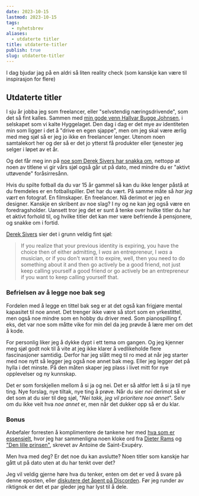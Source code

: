 ```yaml
---
date: 2023-10-15
lastmod: 2023-10-15
tags:
  - nyhetsbrev
aliases:
  - utdaterte titler
title: utdaterte-titler
publish: true
slug: utdaterte-titler
---
```


I dag bjudar jag på en aldri så liten reality check (som kanskje kan være til inspirasjon for flere)

## Utdaterte titler

I sju år jobba jeg som freelancer, eller "selvstendig næringsdrivende", som det så fint kalles. Sammen med [min gode venn Hallvar Bugge Johnsen](https://www.buggejohnsen.no/), i selskapet som vi kalte Hyggelaget. Den dag i dag er det mye av identiteten min som ligger i det å "drive en egen sjappe", men om jeg skal være ærlig med meg sjøl så er jeg jo ikke en freelancer lenger. Utenom noen samtalekort her og der så er det jo ytterst få produkter eller tjenester jeg selger i løpet av et år.

Og det får meg inn på [noe som Derek Sivers har snakka om](https://share.snipd.com/snip/bdb2bdae-5408-4698-82c2-e0bd9adfdb40), nettopp at noen av titlene vi gir vårs sjøl også går ut på dato, med mindre du er "aktivt uttøvende" foråsirresånn.

Hvis du spilte fotball da du var 15 år gammel så kan du ikke lenger påstå at du fremdeles er en fotballspiller. Det har du vært. På samme måte så *har jeg vært* en fotograf. En filmskaper. En freelancer. Nå derimot er jeg en designer. Kanskje en skribent av noe slag? I ny og ne kan jeg også være en foredragsholder. Uansett tror jeg det er sunt å tenke over hvilke titler du har et aktivt forhold til, og hvilke titler det kan mer være befriende å pensjonere, og snakke om i fortid.

[Derek Sivers](http://sive.rs/) sier det i grunn veldig fint sjøl:

> If you realize that your previous identity is expiring, you have the choice then of either admitting, I *was* an entrepreneur, I *was* a musician, or if you don't want it to expire, well, then you need to do something about it and then go actively be a good friend, not just keep calling yourself a good friend or go actively be an entrepreneur if you want to keep calling yourself that.

### Befrielsen av å legge noe bak seg

Fordelen med å legge en tittel bak seg er at det også kan frigjøre mental kapasitet til noe annet. Det trenger ikke være så stort som en yrkestittel, men også noe mindre som en hobby du driver med. Som pianospilling f. eks, det var noe som måtte vike for min del da jeg prøvde å lære mer om det å kode.

For personlig liker jeg å dykke dypt i ett tema om gangen. Og jeg kjenner meg sjøl godt nok til å vite at jeg ikke klarer å vedlikeholde flere fascinasjoner samtidig. Derfor har jeg slått meg til ro med at når jeg starter med noe nytt så legger jeg også noe annet bak meg. Eller jeg legger det på hylla i det minste. På den måten skaper jeg plass i livet mitt for nye opplevelser og ny kunnskap.

Det er som forskjellen mellom å si ja og nei. Det er så altfor lett å si ja til nye ting. Nye forslag, nye tiltak, nye ting å prøve. Når du sier *nei* derimot så er det som at du sier til deg sjøl, "*Nei takk, jeg vil prioritere noe annet*". Selv om du ikke veit hva *noe annet* er, men når det dukker opp så er du klar.

### Bonus

Anbefaler forresten å komplimentere de tankene her med [hva som er essensielt](https://buttondown.email/simenskriver/archive/menneskelig-vedlikehold/), hvor jeg har sammenligna noen kloke ord fra [Dieter Rams](https://uxdesign.cc/dieter-rams-and-ten-principles-for-good-design-61cc32bcd6e6) og ["Den lille prinsen"](https://no.wikipedia.org/wiki/Den_lille_prinsen), skrevet av Antoine de Saint-Exupéry.

Men hva med deg? Er det noe du kan avslutte? Noen titler som kanskje har gått ut på dato uten at du har tenkt over det?

Jeg vil veldig gjerne høre hva du tenker, enten om det er ved å svare på denne eposten, eller [diskutere det åpent på Discorden](https://discord.gg/f2ZrnPVbYC). Før jeg runder av riktignok er det et par gleder jeg har lyst til å dele.
